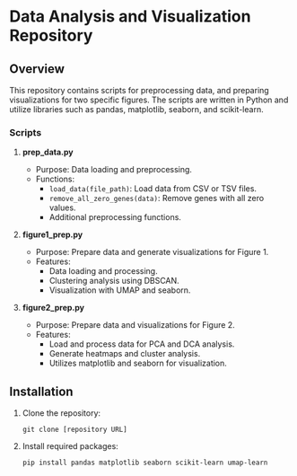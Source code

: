 # Data Analysis and Visualization Repository

## Overview

This repository contains scripts for preprocessing data, and preparing visualizations for two specific figures. The scripts are written in Python and utilize libraries such as pandas, matplotlib, seaborn, and scikit-learn.

### Scripts

1. **prep_data.py**
   - Purpose: Data loading and preprocessing.
   - Functions:
     - `load_data(file_path)`: Load data from CSV or TSV files.
     - `remove_all_zero_genes(data)`: Remove genes with all zero values.
     - Additional preprocessing functions.

2. **figure1_prep.py**
   - Purpose: Prepare data and generate visualizations for Figure 1.
   - Features:
     - Data loading and processing.
     - Clustering analysis using DBSCAN.
     - Visualization with UMAP and seaborn.

3. **figure2_prep.py**
   - Purpose: Prepare data and visualizations for Figure 2.
   - Features:
     - Load and process data for PCA and DCA analysis.
     - Generate heatmaps and cluster analysis.
     - Utilizes matplotlib and seaborn for visualization.

## Installation

1. Clone the repository:
   ```
   git clone [repository URL]
   ```

2. Install required packages:
   ```
   pip install pandas matplotlib seaborn scikit-learn umap-learn
   ```
